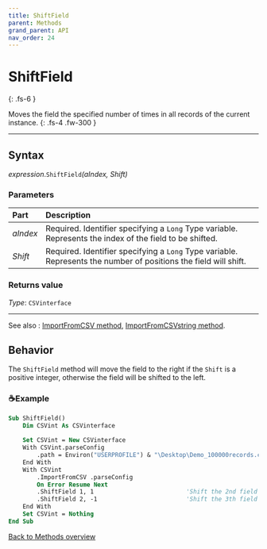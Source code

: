 ```yaml
---
title: ShiftField
parent: Methods
grand_parent: API
nav_order: 24
---
```


# ShiftField
{: .fs-6 }

Moves the field the specified number of times in all records of the current instance.
{: .fs-4 .fw-300 }

---

## Syntax

*expression*.`ShiftField`*(aIndex, Shift)*

### Parameters

<table>
<thead>
<tr>
<th style="text-align: left;">Part</th>
<th style="text-align: left;">Description</th>
</tr>
</thead>
<tbody>
<tr>
<td style="text-align: left;"><em>aIndex</em></td>
<td style="text-align: left;">Required. Identifier specifying a <code>Long</code> Type variable. Represents the index of the field to be shifted.</td>
</tr>
<tr>
<td style="text-align: left;"><em>Shift</em></td>
<td style="text-align: left;">Required. Identifier specifying a <code>Long</code> Type variable. Represents the number of positions the field will shift.</td>
</tr>
</tbody>
</table>

### Returns value

*Type*: `CSVinterface`

---

See also
: [ImportFromCSV method](https://ws-garcia.github.io/VBA-CSV-interface/api/methods/importfromcsv.html), [ImportFromCSVstring method](https://ws-garcia.github.io/VBA-CSV-interface/api/methods/importfromcsvstring.html).

## Behavior

The `ShiftField` method will move the field to the right if the `Shift` is a positive integer, otherwise the field will be shifted to the left. 

### ☕Example

```vb
Sub ShiftField()
    Dim CSVint As CSVinterface
    
    Set CSVint = New CSVinterface
    With CSVint.parseConfig
        .path = Environ("USERPROFILE") & "\Desktop\Demo_100000records.csv"
    End With
    With CSVint
        .ImportFromCSV .parseConfig
        On Error Resume Next
        .ShiftField 1, 1                          'Shift the 2nd field to the right by one position
        .ShiftField 2, -1                         'Shift the 3th field to the left by one position
    End With
    Set CSVint = Nothing
End Sub
```

[Back to Methods overview](https://ws-garcia.github.io/VBA-CSV-interface/api/methods/)